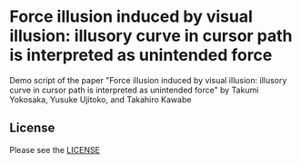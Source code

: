 # Force illusion induced by visual illusion: illusory curve in cursor path is interpreted as unintended force
Demo script of the paper "Force illusion induced by visual illusion: illusory curve in cursor path is interpreted as unintended force" by Takumi Yokosaka, Yusuke Ujitoko, and Takahiro Kawabe

## License
Please see the [LICENSE]()
